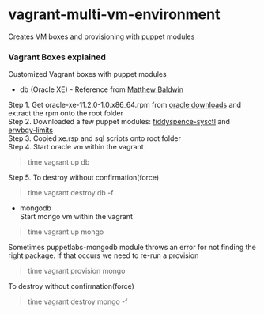 # vagrant-multi-vm-environment
Creates VM boxes and provisioning with puppet modules

### Vagrant Boxes explained

Customized Vagrant boxes with puppet modules
- db (Oracle XE) - Reference from [Matthew Baldwin](https://github.com/matthewbaldwin/vagrant-xe11g)<br>

Step 1. Get oracle-xe-11.2.0-1.0.x86_64.rpm from [oracle downloads](http://www.oracle.com/technetwork/database/database-technologies/express-edition/downloads/index.html) and extract the rpm onto the root folder<br>
Step 2. Downloaded a few puppet modules: [fiddyspence-sysctl](https://forge.puppet.com/fiddyspence/sysctl) and [erwbgy-limits](https://forge.puppet.com/erwbgy/limits) <br>
Step 3. Copied xe.rsp and sql scripts onto root folder <br>
Step 4. Start oracle vm within the vagrant<br>
> time vagrant up db

Step 5. To destroy without confirmation(force) <br>
> time vagrant destroy db -f

- mongodb <br>
Start mongo vm within the vagrant<br>
> time vagrant up mongo

Sometimes puppetlabs-mongodb module throws an error for not finding the right package. If that occurs we need to re-run a provision <br>
> time vagrant provision mongo

To destroy without confirmation(force) <br>
> time vagrant destroy mongo -f
